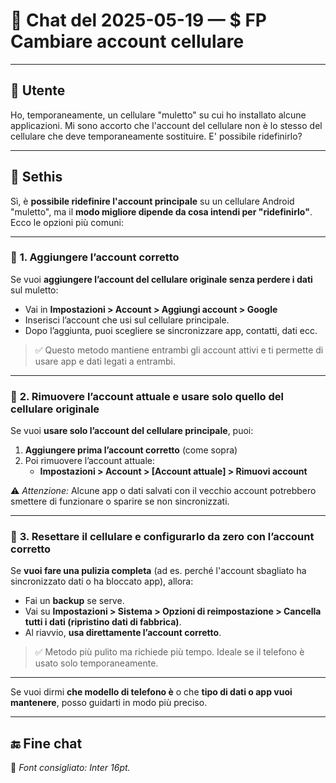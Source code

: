 # 📅 Chat del 2025-05-19 — $ FP Cambiare account cellulare

---

## 👤 **Utente**

Ho, temporaneamente, un cellulare "muletto" su cui ho installato alcune applicazioni.
Mi sono accorto che l'account del cellulare non è lo stesso del cellulare che deve temporaneamente sostituire.
E' possibile ridefinirlo?

---

## 🤖 **Sethis**

Sì, è **possibile ridefinire l'account principale** su un cellulare Android "muletto", ma il **modo migliore dipende da cosa intendi per "ridefinirlo"**. Ecco le opzioni più comuni:

---

### 🔁 **1. Aggiungere l’account corretto**
Se vuoi **aggiungere l’account del cellulare originale senza perdere i dati** sul muletto:
- Vai in **Impostazioni > Account > Aggiungi account > Google**
- Inserisci l’account che usi sul cellulare principale.
- Dopo l’aggiunta, puoi scegliere se sincronizzare app, contatti, dati ecc.

> ✅ Questo metodo mantiene entrambi gli account attivi e ti permette di usare app e dati legati a entrambi.

---

### 🧹 **2. Rimuovere l’account attuale e usare solo quello del cellulare originale**
Se vuoi **usare solo l’account del cellulare principale**, puoi:
1. **Aggiungere prima l’account corretto** (come sopra)
2. Poi rimuovere l’account attuale:
   - **Impostazioni > Account > [Account attuale] > Rimuovi account**

⚠️ *Attenzione:* Alcune app o dati salvati con il vecchio account potrebbero smettere di funzionare o sparire se non sincronizzati.

---

### 🔄 **3. Resettare il cellulare e configurarlo da zero con l’account corretto**
Se **vuoi fare una pulizia completa** (ad es. perché l'account sbagliato ha sincronizzato dati o ha bloccato app), allora:
- Fai un **backup** se serve.
- Vai su **Impostazioni > Sistema > Opzioni di reimpostazione > Cancella tutti i dati (ripristino dati di fabbrica)**.
- Al riavvio, **usa direttamente l’account corretto**.

> ✅ Metodo più pulito ma richiede più tempo. Ideale se il telefono è usato solo temporaneamente.

---

Se vuoi dirmi **che modello di telefono è** o che **tipo di dati o app vuoi mantenere**, posso guidarti in modo più preciso.

---

## 🔚 Fine chat

📌 *Font consigliato: Inter 16pt.*
